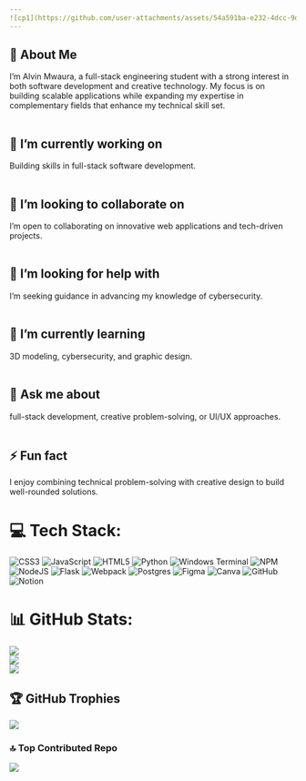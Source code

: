```yaml
---
![cp1](https://github.com/user-attachments/assets/54a591ba-e232-4dcc-9d26-21e82bce47da)
---
```

## 💫 About Me<br>
I’m Alvin Mwaura, a full-stack engineering student with a strong interest in both software development and creative technology. My focus is on building scalable applications while expanding my expertise in complementary fields that enhance my technical skill set.<br><br>

## 🔭 I’m currently working on<br>
Building skills in full-stack software development.<br><br>

## 👯 I’m looking to collaborate on<br>
I’m open to collaborating on innovative web applications and tech-driven projects.<br><br>

## 🤝 I’m looking for help with<br>
I’m seeking guidance in advancing my knowledge of cybersecurity.<br><br>

## 🌱 I’m currently learning<br>
3D modeling, cybersecurity, and graphic design.<br><br>

## 💬 Ask me about<br>
full-stack development, creative problem-solving, or UI/UX approaches.<br><br>

## ⚡ Fun fact<br>
I enjoy combining technical problem-solving with creative design to build well-rounded solutions.


# 💻 Tech Stack:
![CSS3](https://img.shields.io/badge/css3-%231572B6.svg?style=for-the-badge&logo=css3&logoColor=white) ![JavaScript](https://img.shields.io/badge/javascript-%23323330.svg?style=for-the-badge&logo=javascript&logoColor=%23F7DF1E) ![HTML5](https://img.shields.io/badge/html5-%23E34F26.svg?style=for-the-badge&logo=html5&logoColor=white) ![Python](https://img.shields.io/badge/python-3670A0?style=for-the-badge&logo=python&logoColor=ffdd54) ![Windows Terminal](https://img.shields.io/badge/Windows%20Terminal-%234D4D4D.svg?style=for-the-badge&logo=windows-terminal&logoColor=white) ![NPM](https://img.shields.io/badge/NPM-%23CB3837.svg?style=for-the-badge&logo=npm&logoColor=white) ![NodeJS](https://img.shields.io/badge/node.js-6DA55F?style=for-the-badge&logo=node.js&logoColor=white) ![Flask](https://img.shields.io/badge/flask-%23000.svg?style=for-the-badge&logo=flask&logoColor=white) ![Webpack](https://img.shields.io/badge/webpack-%238DD6F9.svg?style=for-the-badge&logo=webpack&logoColor=black) ![Postgres](https://img.shields.io/badge/postgres-%23316192.svg?style=for-the-badge&logo=postgresql&logoColor=white) ![Figma](https://img.shields.io/badge/figma-%23F24E1E.svg?style=for-the-badge&logo=figma&logoColor=white) ![Canva](https://img.shields.io/badge/Canva-%2300C4CC.svg?style=for-the-badge&logo=Canva&logoColor=white) ![GitHub](https://img.shields.io/badge/github-%23121011.svg?style=for-the-badge&logo=github&logoColor=white) ![Notion](https://img.shields.io/badge/Notion-%23000000.svg?style=for-the-badge&logo=notion&logoColor=white)

# 📊 GitHub Stats:
![](https://github-readme-stats.vercel.app/api?username=Alvin-mwaura&theme=radical&hide_border=false&include_all_commits=false&count_private=false)<br/>
![](https://nirzak-streak-stats.vercel.app/?user=Alvin-mwaura&theme=radical&hide_border=false)<br/>
![](https://github-readme-stats.vercel.app/api/top-langs/?username=Alvin-mwaura&theme=radical&hide_border=false&include_all_commits=false&count_private=false&layout=compact)

## 🏆 GitHub Trophies
![](https://github-profile-trophy.vercel.app/?username=Alvin-mwaura&theme=radical&no-frame=false&no-bg=true&margin-w=4)

### 🔝 Top Contributed Repo
![](https://github-contributor-stats.vercel.app/api?username=Alvin-mwaura&limit=5&theme=radical&combine_all_yearly_contributions=true)

<!-- Proudly created with GPRM ( https://gprm.itsvg.in ) -->
